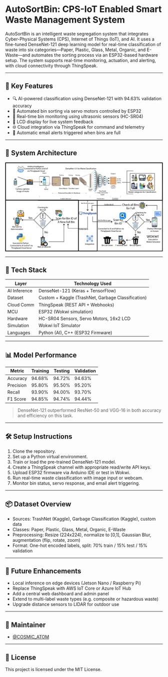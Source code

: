 # AutoSortBin: CPS-IoT Enabled Smart Waste Management System

AutoSortBin is an intelligent waste segregation system that integrates Cyber-Physical Systems (CPS), Internet of Things (IoT), and AI. It uses a fine-tuned DenseNet-121 deep learning model for real-time classification of waste into six categories—Paper, Plastic, Glass, Metal, Organic, and E-Waste—and automates the sorting process via an ESP32-based hardware setup. The system supports real-time monitoring, actuation, and alerting, with cloud connectivity through ThingSpeak.

---

## 📌 Key Features

- 🔍 AI-powered classification using DenseNet-121 with 94.63% validation accuracy  
- 🤖 Automated bin sorting via servo motors controlled by ESP32  
- 📡 Real-time bin monitoring using ultrasonic sensors (HC-SR04)  
- 💬 LCD display for live system feedback  
- 🌐 Cloud integration via ThingSpeak for command and telemetry  
- 📧 Automatic email alerts triggered when bins are full  

---

## 📐 System Architecture


![System Architecture](docs/architecture.jpg)


---

## 🧠 Tech Stack

| Layer         | Technology Used                                     |
|---------------|------------------------------------------------------|
| AI Inference  | DenseNet-121 (Keras + TensorFlow)                   |
| Dataset       | Custom + Kaggle (TrashNet, Garbage Classification)  |
| Cloud Comm    | ThingSpeak (REST API + Webhooks)                    |
| MCU           | ESP32 (Wokwi simulation)                            |
| Hardware      | HC-SR04 Sensors, Servo Motors, 16x2 LCD             |
| Simulation    | Wokwi IoT Simulator                                 |
| Languages     | Python (AI), C++ (ESP32 Firmware)                   |

---

## 📊 Model Performance

| Metric      | Training | Testing | Validation |
|-------------|----------|---------|------------|
| Accuracy    | 94.68%   | 94.72%  | 94.63%     |
| Precision   | 95.80%   | 95.50%  | 95.20%     |
| Recall      | 93.90%   | 94.00%  | 93.70%     |
| F1 Score    | 94.85%   | 94.74%  | 94.44%     |

> DenseNet-121 outperformed ResNet-50 and VGG-16 in both accuracy and efficiency on this task.

---

## 🛠 Setup Instructions

1. Clone the repository.  
2. Set up a Python virtual environment.  
3. Train or load the pre-trained DenseNet-121 model.  
4. Create a ThingSpeak channel with appropriate read/write API keys.  
5. Upload ESP32 firmware via Arduino IDE or test in Wokwi.  
6. Run real-time waste classification with image input or webcam.  
7. Monitor bin status, servo response, and email alert triggering.  

---

## 📦 Dataset Overview

- Sources: TrashNet (Kaggle), Garbage Classification (Kaggle), custom data  
- Classes: Paper, Plastic, Glass, Metal, Organic, E-Waste  
- Preprocessing: Resize (224x224), normalize to [0,1], Gaussian Blur, augmentation (flip, rotate, zoom)  
- Format: One-hot encoded labels, split: 70% train / 15% test / 15% validation  

---

## 🚀 Future Enhancements

- Local inference on edge devices (Jetson Nano / Raspberry Pi)  
- Replace ThingSpeak with AWS IoT Core or Azure IoT Hub  
- Add a central web dashboard and admin panel  
- Extend to multi-label waste types (e.g. composite or hazardous waste)  
- Upgrade distance sensors to LIDAR for outdoor use  

---

## 👤 Maintainer

- [@COSMIC_ATOM](https://github.com/forhimankgupta)

---

## 📄 License

This project is licensed under the MIT License.

